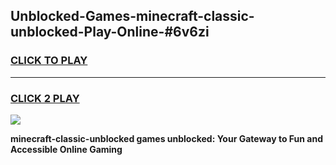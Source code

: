 
## Unblocked-Games-minecraft-classic-unblocked-Play-Online-#6v6zi
<h3>
<a href="https://premium.freeplayer.one?title=minecraft-classic-unblocked&ref=27F">CLICK TO PLAY</a></h3>
<hr>

<h3>
<a href="https://premium.freeplayer.one?title=minecraft-classic-unblocked&ref=27F">CLICK 2 PLAY</a>
  
</h3>

<a href="https://premium.freeplayer.one?title=minecraft-classic-unblocked&ref=27F"><img src="https://clearcache.store/games.png"></a>


**minecraft-classic-unblocked games unblocked: Your Gateway to Fun and Accessible Online Gaming**
